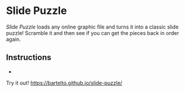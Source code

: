 # Slide Puzzle

*Slide Puzzle* loads any online graphic file and turns it into a classic slide puzzle! Scramble it and then see if you can get the pieces back in order again.

## Instructions

- 

Try it out!
https://bartelto.github.io/slide-puzzle/
